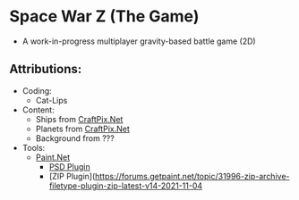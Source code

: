 # Space War Z (The Game)
 - A work-in-progress multiplayer gravity-based battle game (2D)

## Attributions:
 - Coding:
   - Cat-Lips
 - Content:
   - Ships from [CraftPix.Net](https://craftpix.net/freebies/free-pixel-art-enemy-spaceship-2d-sprites)
   - Planets from [CraftPix.Net](https://craftpix.net/freebies/free-pixel-art-sci-fi-icons-pack)
   - Background from ???
 - Tools:
   - [Paint.Net](https://www.getpaint.net/download.html)
     - [PSD Plugin](https://www.psdplugin.com)
     - [ZIP Plugin](https://forums.getpaint.net/topic/31996-zip-archive-filetype-plugin-zip-latest-v14-2021-11-04
